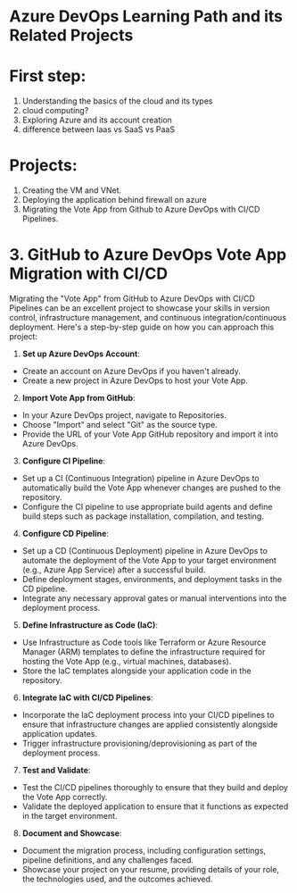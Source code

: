 # Azure DevOps Learning Path and its Related Projects

# First step:
1. Understanding the basics of the cloud and its types
2. cloud computing?
3. Exploring Azure and its account creation
4. difference between Iaas vs SaaS vs PaaS

# Projects:
1. Creating the VM and VNet.
2. Deploying the application behind firewall on azure
3. Migrating the Vote App from Github to Azure DevOps with CI/CD Pipelines.

# 3. GitHub to Azure DevOps Vote App Migration with CI/CD
Migrating the "Vote App" from GitHub to Azure DevOps with CI/CD Pipelines can be an excellent project to showcase your skills in version control, infrastructure management, and continuous integration/continuous deployment. Here's a step-by-step guide on how you can approach this project:

  1. **Set up Azure DevOps Account**:
   - Create an account on Azure DevOps if you haven't already.
   - Create a new project in Azure DevOps to host your Vote App.

  2. **Import Vote App from GitHub**:
   - In your Azure DevOps project, navigate to Repositories.
   - Choose "Import" and select "Git" as the source type.
   - Provide the URL of your Vote App GitHub repository and import it into Azure DevOps.

  3. **Configure CI Pipeline**:
   - Set up a CI (Continuous Integration) pipeline in Azure DevOps to automatically build the Vote App whenever changes are pushed to the repository.
   - Configure the CI pipeline to use appropriate build agents and define build steps such as package installation, compilation, and testing.

  4. **Configure CD Pipeline**:
   - Set up a CD (Continuous Deployment) pipeline in Azure DevOps to automate the deployment of the Vote App to your target environment (e.g., Azure App Service) after a successful build.
   - Define deployment stages, environments, and deployment tasks in the CD pipeline.
   - Integrate any necessary approval gates or manual interventions into the deployment process.

  5. **Define Infrastructure as Code (IaC)**:
   - Use Infrastructure as Code tools like Terraform or Azure Resource Manager (ARM) templates to define the infrastructure required for hosting the Vote App (e.g., virtual machines, databases).
   - Store the IaC templates alongside your application code in the repository.

  6. **Integrate IaC with CI/CD Pipelines**:
   - Incorporate the IaC deployment process into your CI/CD pipelines to ensure that infrastructure changes are applied consistently alongside application updates.
   - Trigger infrastructure provisioning/deprovisioning as part of the deployment process.

  7. **Test and Validate**:
   - Test the CI/CD pipelines thoroughly to ensure that they build and deploy the Vote App correctly.
   - Validate the deployed application to ensure that it functions as expected in the target environment.

  8. **Document and Showcase**:
   - Document the migration process, including configuration settings, pipeline definitions, and any challenges faced.
   - Showcase your project on your resume, providing details of your role, the technologies used, and the outcomes achieved.
